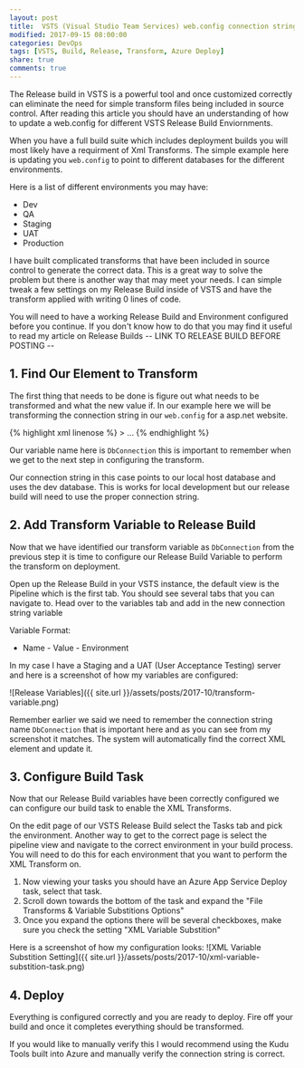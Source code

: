 ```yaml
---
layout: post
title:  VSTS (Visual Studio Team Services) web.config connection string transforms
modified: 2017-09-15 08:00:00
categories: DevOps
tags: [VSTS, Build, Release, Transform, Azure Deploy]
share: true
comments: true
---
```

The Release build in VSTS is a powerful tool and once customized correctly can eliminate the need for simple transform files being included in source control. After reading this article you should have an understanding of how to update a web.config for different VSTS Release Build Enviornments.

When you have a full build suite which includes deployment builds you will most likely have a requirment of Xml Transforms. The simple example here is updating you `web.config` to point to different databases for the different environments. 

Here is a list of different environments you may have:

* Dev
* QA
* Staging
* UAT
* Production

I have built complicated transforms that have been included in source control to generate the correct data. This is a great way to solve the problem but there is another way that may meet your needs. I can simple tweak a few settings on my Release Build inside of VSTS and have the transform applied with writing 0 lines of code.

You will need to have a working Release Build and Environment configured before you continue. If you don't know how to do that you may find it useful to read my article on Release Builds
-- LINK TO RELEASE BUILD BEFORE POSTING -- 

## 1. Find Our Element to Transform ##
The first thing that needs to be done is figure out what needs to be transformed and what the new value if. In our example here we will be transforming the connection string in our `web.config` for a asp.net website.

{% highlight xml linenose %}
<configuration>
  <connectionStrings>
    <add name="DbConnection" connectionString="Data Source=localhost;Initial Catalog=dev;Integrated Security=true;" providerName="System.Data.SqlClient"/>>
  </connectionStrings>
...
</configuration>
{% endhighlight %}

Our variable name here is `DbConnection` this is important to remember when we get to the next step in configuring the transform.

Our connection string in this case points to our local host database and uses the dev database. This is works for local development but our release build will need to use the proper connection string.

## 2. Add Transform Variable to Release Build ##
Now that we have identified our transform variable as `DbConnection` from the previous step it is time to configure our Release Build Variable to perform the transform on deployment.

Open up the Release Build in your VSTS instance, the default view is the Pipeline which is the first tab. You should see several tabs that you can navigate to. Head over to the variables tab and add in the new connection string variable

Variable Format:

* Name - Value - Environment

In my case I have a Staging and a UAT (User Acceptance Testing) server and here is a screenshot of how my variables are configured:

![Release Variables]({{ site.url }}/assets/posts/2017-10/transform-variable.png)

Remember earlier we said we need to remember the connection string name `DbConnection` that is important here and as you can see from my screenshot it matches. The system will automatically find the correct XML element and update it.

## 3. Configure Build Task ##
Now that our Release Build variables have been correctly configured we can configure our build task to enable the XML Transforms.

On the edit page of our VSTS Release Build select the Tasks tab and pick the environment. Another way to get to the correct page is select the pipeline view and navigate to the correct environment in your build process. You will need to do this for each environment that you want to perform the XML Transform on. 

1. Now viewing your tasks you should have an Azure App Service Deploy task, select that task. 
2. Scroll down towards the bottom of the task and expand the "File Transforms & Variable Substitions Options"
3. Once you expand the options there will be several checkboxes, make sure you check the setting "XML Variable Substition"

Here is a screenshot of how my configuration looks:
![XML Variable Substition Setting]({{ site.url }}/assets/posts/2017-10/xml-variable-substition-task.png)

## 4. Deploy ##
Everything is configured correctly and you are ready to deploy. Fire off your build and once it completes everything should be transformed. 

If you would like to manually verify this I would recommend using the Kudu Tools built into Azure and manually verify the connection string is correct.

